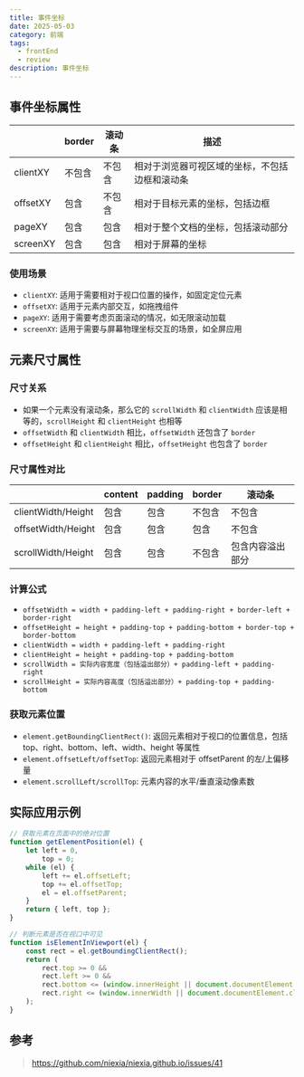 ```yaml
---
title: 事件坐标
date: 2025-05-03
category: 前端
tags:
  - frontEnd
  - review
description: 事件坐标
---
```


## 事件坐标属性

|          | border | 滚动条 | 描述                                           |
| -------- | ------ | ------ | ---------------------------------------------- |
| clientXY | 不包含 | 不包含 | 相对于浏览器可视区域的坐标，不包括边框和滚动条 |
| offsetXY | 包含   | 不包含 | 相对于目标元素的坐标，包括边框                 |
| pageXY   | 包含   | 包含   | 相对于整个文档的坐标，包括滚动部分             |
| screenXY | 包含   | 包含   | 相对于屏幕的坐标                               |

### 使用场景

- `clientXY`: 适用于需要相对于视口位置的操作，如固定定位元素
- `offsetXY`: 适用于元素内部交互，如拖拽组件
- `pageXY`: 适用于需要考虑页面滚动的情况，如无限滚动加载
- `screenXY`: 适用于需要与屏幕物理坐标交互的场景，如全屏应用

## 元素尺寸属性

### 尺寸关系

- 如果一个元素没有滚动条，那么它的 `scrollWidth` 和 `clientWidth` 应该是相等的，`scrollHeight` 和 `clientHeight` 也相等
- `offsetWidth` 和 `clientWidth` 相比，`offsetWidth` 还包含了 `border`
- `offsetHeight` 和 `clientHeight` 相比，`offsetHeight` 也包含了 `border`

### 尺寸属性对比

|                    | content | padding | border | 滚动条           |
| ------------------ | ------- | ------- | ------ | ---------------- |
| clientWidth/Height | 包含    | 包含    | 不包含 | 不包含           |
| offsetWidth/Height | 包含    | 包含    | 包含   | 不包含           |
| scrollWidth/Height | 包含    | 包含    | 不包含 | 包含内容溢出部分 |

### 计算公式

- `offsetWidth = width + padding-left + padding-right + border-left + border-right`
- `offsetHeight = height + padding-top + padding-bottom + border-top + border-bottom`
- `clientWidth = width + padding-left + padding-right`
- `clientHeight = height + padding-top + padding-bottom`
- `scrollWidth = 实际内容宽度（包括溢出部分）+ padding-left + padding-right`
- `scrollHeight = 实际内容高度（包括溢出部分）+ padding-top + padding-bottom`

### 获取元素位置

- `element.getBoundingClientRect()`: 返回元素相对于视口的位置信息，包括 top、right、bottom、left、width、height 等属性
- `element.offsetLeft/offsetTop`: 返回元素相对于 offsetParent 的左/上偏移量
- `element.scrollLeft/scrollTop`: 元素内容的水平/垂直滚动像素数

## 实际应用示例

```javascript
// 获取元素在页面中的绝对位置
function getElementPosition(el) {
	let left = 0,
		top = 0;
	while (el) {
		left += el.offsetLeft;
		top += el.offsetTop;
		el = el.offsetParent;
	}
	return { left, top };
}

// 判断元素是否在视口中可见
function isElementInViewport(el) {
	const rect = el.getBoundingClientRect();
	return (
		rect.top >= 0 &&
		rect.left >= 0 &&
		rect.bottom <= (window.innerHeight || document.documentElement.clientHeight) &&
		rect.right <= (window.innerWidth || document.documentElement.clientWidth)
	);
}
```

## 参考

> https://github.com/niexia/niexia.github.io/issues/41
